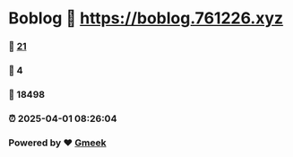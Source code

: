 # Boblog :link: https://boblog.761226.xyz 
### :page_facing_up: [21](https://boblog.761226.xyz/tag.html) 
### :speech_balloon: 4 
### :hibiscus: 18498 
### :alarm_clock: 2025-04-01 08:26:04 
### Powered by :heart: [Gmeek](https://github.com/Meekdai/Gmeek)
